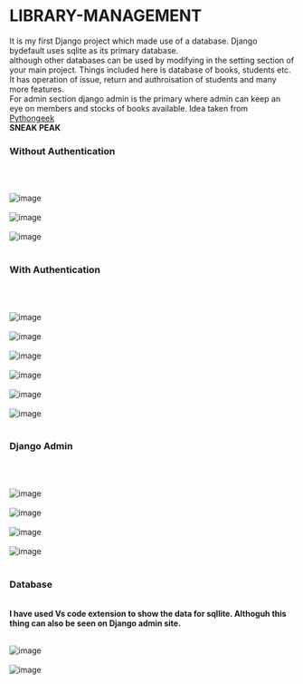 # LIBRARY-MANAGEMENT
It is my first Django project which made use of a database. Django bydefault uses sqlite as its primary database.<br>
although other databases can be used by modifying in the setting section of your main project.
Things included here is database of books, students etc.<br>
It has operation of issue, return and authroisation of students and many more features.<br>
For admin section django admin is the primary where admin can keep an eye on members and stocks of books available.
Idea taken from <br>
<a href="https://pythongeeks.org/django-library-management-system/">Pythongeek</a>
<br><b>SNEAK PEAK</b>
<br>
<h3>Without Authentication</h3>
<br>
<br>

![image](https://github.com/user-attachments/assets/12fb2eba-e98c-481d-bce0-05c0abab8da0)
<br>
<br>
![image](https://github.com/user-attachments/assets/d51d5e11-c6b3-4cb8-87d4-f63a7d566483)
<br>
<br>
![image](https://github.com/user-attachments/assets/1d51f9ed-d1e2-4aad-aff6-6d52f92f8f6a)
<br>
<br>
<h3>With Authentication</h3>
<br>
<br>

![image](https://github.com/user-attachments/assets/027e0220-1418-4c27-8751-2b5ff721bd46)
<br>
<br>
![image](https://github.com/user-attachments/assets/f5cdd4e3-bd87-445b-b256-2355e11dd11e)
<br>
<br>
![image](https://github.com/user-attachments/assets/746068ca-4920-467a-81f0-6f0f6a89aaa9)
<br>
<br>
![image](https://github.com/user-attachments/assets/12489d5d-1d97-4b0a-823b-c6f416f6f1f6)
<br>
<br>
![image](https://github.com/user-attachments/assets/8f8c1e44-9a95-47c1-9ee2-1884dc1927cd)
<br>
<br>
![image](https://github.com/user-attachments/assets/9b68a844-eb3a-4bf0-9786-112adec9a884)
<br>
<br>

<h3>Django Admin</h3>
<br>
<br>

![image](https://github.com/user-attachments/assets/2e354ebc-58fd-4fe6-b446-cfd989992cd7)
<br>
<br>
![image](https://github.com/user-attachments/assets/f3533db2-e28c-40c3-b604-297c5a2373ac)
<br>
<br>
![image](https://github.com/user-attachments/assets/89f28a33-e40f-47d0-9c80-3d007e3a89d7)
<br>
<br>
![image](https://github.com/user-attachments/assets/d59ebca3-a7a3-4c79-b24f-03758aef4cf1)
<br>
<br>

<h3>Database</h3>
<br>
<b>I have used Vs code extension to show the data for sqllite. Althoguh this thing can also be seen on Django admin site.</b>
<br>
<br>

![image](https://github.com/user-attachments/assets/ccaa6026-0b1e-45d6-bbe7-04c6979bf781)
<br>
<br>
![image](https://github.com/user-attachments/assets/3b8e356a-4aaf-4952-a753-9795da483a69)



